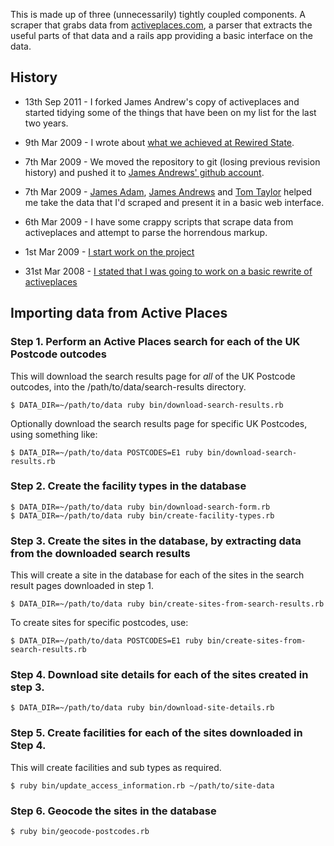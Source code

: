 This is made up of three (unnecessarily) tightly coupled components.  A scraper that grabs data from [activeplaces.com](http://activeplaces.com/), a parser that extracts the useful parts of that data and a rails app providing a basic interface on the data.

## History

* 13th Sep 2011 - I forked James Andrew's copy of activeplaces and started tidying some of the things that have been on my list for the last two years.

* 9th Mar 2009 - I wrote about [what we achieved at Rewired State](http://chrisroos.co.uk/blog/2009-03-09-hack-the-government-day-rewired-state).

* 7th Mar 2009 - We moved the repository to git (losing previous revision history) and pushed it to [James Andrews' github account](https://github.com/ja/activeplaces).

* 7th Mar 2009 - [James Adam](http://interblah.net/), [James Andrews](http://jamesandre.ws/) and [Tom Taylor](http://tomtaylor.co.uk/) helped me take the data that I'd scraped and present it in a basic web interface.

* 6th Mar 2009 - I have some crappy scripts that scrape data from activeplaces and attempt to parse the horrendous markup.

* 1st Mar 2009 - [I start work on the project](http://code.google.com/p/chrisroos/source/detail?r=1445)

* 31st Mar 2008 - [I stated that I was going to work on a basic rewrite of activeplaces](http://chrisroos.co.uk/blog/2008-03-31-another-project-public-swimming-pools-in-the-uk)

## Importing data from Active Places

### Step 1. Perform an Active Places search for each of the UK Postcode outcodes

This will download the search results page for *all* of the UK Postcode outcodes, into the /path/to/data/search-results directory.

    $ DATA_DIR=~/path/to/data ruby bin/download-search-results.rb

Optionally download the search results page for specific UK Postcodes, using something like:

    $ DATA_DIR=~/path/to/data POSTCODES=E1 ruby bin/download-search-results.rb

### Step 2. Create the facility types in the database

    $ DATA_DIR=~/path/to/data ruby bin/download-search-form.rb
    $ DATA_DIR=~/path/to/data ruby bin/create-facility-types.rb

### Step 3. Create the sites in the database, by extracting data from the downloaded search results

This will create a site in the database for each of the sites in the search result pages downloaded in step 1.

    $ DATA_DIR=~/path/to/data ruby bin/create-sites-from-search-results.rb

To create sites for specific postcodes, use:

    $ DATA_DIR=~/path/to/data POSTCODES=E1 ruby bin/create-sites-from-search-results.rb

### Step 4. Download site details for each of the sites created in step 3.

    $ DATA_DIR=~/path/to/data ruby bin/download-site-details.rb

### Step 5. Create facilities for each of the sites downloaded in Step 4.

This will create facilities and sub types as required.

    $ ruby bin/update_access_information.rb ~/path/to/site-data

### Step 6. Geocode the sites in the database

    $ ruby bin/geocode-postcodes.rb